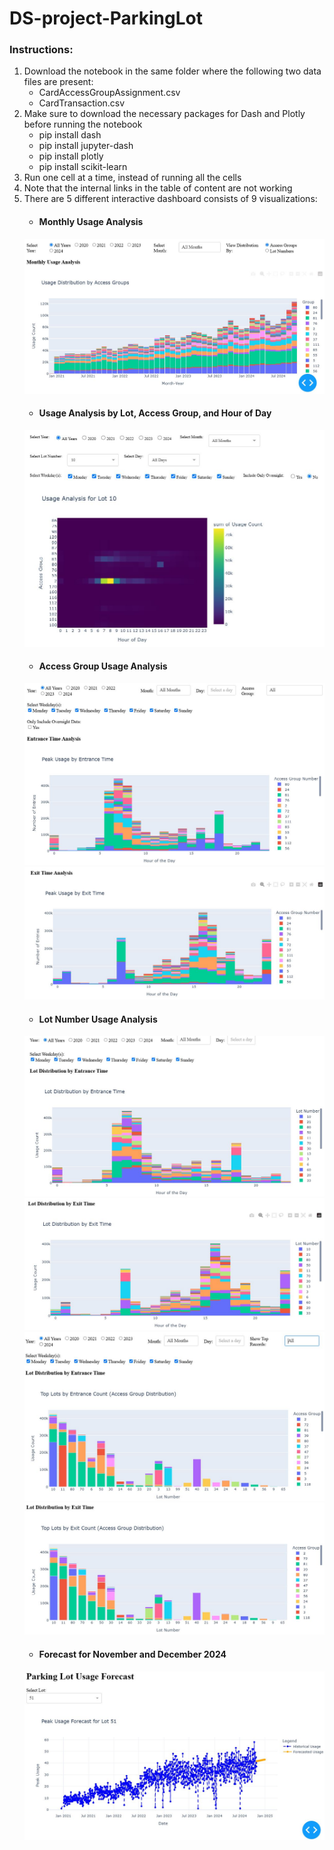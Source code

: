 # DS-project-ParkingLot
### Instructions:
1. Download the notebook in the same folder where the following two data files are present:
	- CardAccessGroupAssignment.csv
	- CardTransaction.csv
2. Make sure to download the necessary packages for Dash and Plotly before running the notebook
	- pip install dash
	- pip install jupyter-dash
	- pip install plotly
	- pip install scikit-learn
3. Run one cell at a time, instead of running all the cells
4. Note that the internal links in the table of content are not working
5. There are 5 different interactive dashboard consists of 9 visualizations:
	- #### Monthly Usage Analysis
	![Image](./images/MonthlyUsageAnalysis.JPG)
	- #### Usage Analysis by Lot, Access Group, and Hour of Day
	![Image](./images/UsageAnalysis-LotAccess-Group-HourOfDay.JPG)
	- #### Access Group Usage Analysis
	![Image](./images/Analysis-AccessGroup-HourOfDay-EntriesCount.JPG)
	![Image](./images/Analysis-AccessGroup-HourOfDay-ExitCount.JPG)
	- #### Lot Number Usage Analysis
	![Image](./images/Analysis-Lot-HourOfDay-EntriesCount.JPG)
	![Image](./images/Analysis-Lot-HourOfDay-ExitCount.JPG)
	![Image](./images/Analysis-Lot-Group-EntriesCount.JPG)
	![Image](./images/Analysis-Lot-Group-ExitCount.JPG)
	- #### Forecast for November and December 2024
	![Image](./images/Forecast-Lot-NovDec2024.JPG)